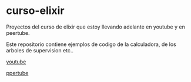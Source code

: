 # curso-elixir
Proyectos del curso de elixir que estoy llevando adelante en youtube y en peertube.

Este repositorio contiene ejemplos de codigo de la calculadora, de los arboles de supervision etc..

[youtube](https://www.youtube.com/playlist?list=PLMLox3fRb_I4_4-DnU3yS_EglDAuVpeEg)


[ppertube](https://htp.live/video-channels/programando_con_elixir/videos)

